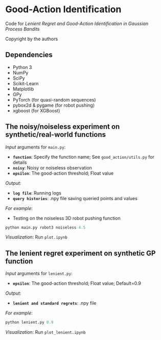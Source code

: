 # Good-Action Identification
Code for *Lenient Regret and Good-Action Identification in Gaussian Process Bandits*

Copyright by the authors



## Dependencies

-	Python 3
-	NumPy
-	SciPy 
-	Scikit-Learn
-	Matplotlib
-	GPy
-	PyTorch (for quasi-random sequences)
-	pybox2d & pygame (for robot pushing)
-	xgboost (for XGBoost)




## The noisy/noiseless experiment on synthetic/real-world functions
*Input* arguments for `main.py`:

- 	**`function`**:  Specify the function name; See `good_action/utils.py` for details
- 	**`noisy`**: Noisy or noiseless observation
-	 **`epsilon`**:  The good-action threshold; Float value

*Output*:

- 	**`log file`**:  Running logs
- 	**`query histories`**: .npy file saving queried points and values

*For example*:

* Testing on the noiseless 3D robot pushing function
```python
python main.py robot3 noiseless 4.5
```

*Visualization*: Run `plot.ipynb`



## The lenient regret experiment on synthetic GP function

*Input* arguments for `lenient.py`:

- 	**`epsilon`**:  The good-action threshold; Float value; Default=0.9

*Output*:

- 	**`lenient and standard regrets`**:  .npy file

*For example*:

```python
python lenient.py 0.9
```

*Visualization*: Run `plot_lenient.ipynb`
